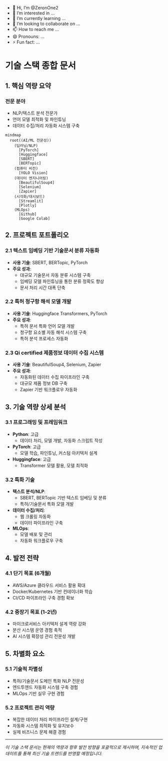 - 👋 Hi, I’m @ZeronOne2
- 👀 I’m interested in ...
- 🌱 I’m currently learning ...
- 💞️ I’m looking to collaborate on ...
- 📫 How to reach me ...
- 😄 Pronouns: ...
- ⚡ Fun fact: ...

<!---
ZeronOne2/ZeronOne2 is a ✨ special ✨ repository because its `README.md` (this file) appears on your GitHub profile.
You can click the Preview link to take a look at your changes.
--->

# 기술 스택 종합 문서

## 1. 핵심 역량 요약

### 전문 분야
- NLP/텍스트 분석 전문가
- 언어 모델 최적화 및 파인튜닝 
- 데이터 수집/처리 자동화 시스템 구축

```mermaid
mindmap
  root((AI/ML 전문성))
    (딥러닝/NLP)
      [PyTorch]
      [Huggingface]
      [SBERT]
      [BERTopic]
    (컴퓨터 비전)
      [YOLO Vision]
    (데이터 엔지니어링)
      [BeautifulSoup4]
      [Selenium]
      [Zapier]
    (시각화/대시보드)
      [Streamlit]
      [Plotly]
    (MLOps)
      [Github]
      [Google Colab]
```

## 2. 프로젝트 포트폴리오

### 2.1 텍스트 임베딩 기반 기술문서 분류 자동화
- **사용 기술**: SBERT, BERTopic, PyTorch
- **주요 성과**:
  - 대규모 기술문서 자동 분류 시스템 구축
  - 임베딩 모델 파인튜닝을 통한 분류 정확도 향상
  - 문서 처리 시간 대폭 단축

### 2.2 특허 청구항 해석 모델 개발
- **사용 기술**: Huggingface Transformers, PyTorch
- **주요 성과**:
  - 특허 문서 특화 언어 모델 개발
  - 청구항 요소별 자동 해석 시스템 구축
  - 특허 분석 프로세스 자동화

### 2.3 Qi certified 제품정보 데이터 수집 시스템
- **사용 기술**: BeautifulSoup4, Selenium, Zapier
- **주요 성과**:
  - 자동화된 데이터 수집 파이프라인 구축
  - 대규모 제품 정보 DB 구축
  - Zapier 기반 워크플로우 자동화

## 3. 기술 역량 상세 분석

### 3.1 프로그래밍 및 프레임워크
- **Python**: 고급
  - 데이터 처리, 모델 개발, 자동화 스크립트 작성
- **PyTorch**: 고급
  - 모델 학습, 파인튜닝, 커스텀 아키텍처 설계
- **Huggingface**: 고급
  - Transformer 모델 활용, 모델 최적화

### 3.2 특화 기술
- **텍스트 분석/NLP**: 
  - SBERT, BERTopic 기반 텍스트 임베딩 및 분류
  - 특허/기술문서 특화 모델 개발
- **데이터 수집/처리**: 
  - 웹 크롤링 자동화
  - 데이터 파이프라인 구축
- **MLOps**: 
  - 모델 배포 및 관리
  - 자동화 워크플로우 구축

## 4. 발전 전략

### 4.1 단기 목표 (6개월)
- AWS/Azure 클라우드 서비스 활용 확대
- Docker/Kubernetes 기반 컨테이너화 학습
- CI/CD 파이프라인 구축 경험 확보

### 4.2 중장기 목표 (1-2년)
- 마이크로서비스 아키텍처 설계 역량 강화
- 분산 시스템 운영 경험 축적
- AI 시스템 확장성 관리 전문성 개발

## 5. 차별화 요소

### 5.1 기술적 차별성
- 특허/기술문서 도메인 특화 NLP 전문성
- 엔드투엔드 자동화 시스템 구축 경험
- MLOps 기반 실무 구현 경험

### 5.2 프로젝트 관리 역량
- 복잡한 데이터 처리 파이프라인 설계/구현
- 자동화 시스템 최적화 및 유지보수
- 실제 비즈니스 문제 해결 경험

---
*이 기술 스택 문서는 현재의 역량과 향후 발전 방향을 포괄적으로 제시하며, 지속적인 업데이트를 통해 최신 기술 트렌드를 반영할 예정입니다.*
